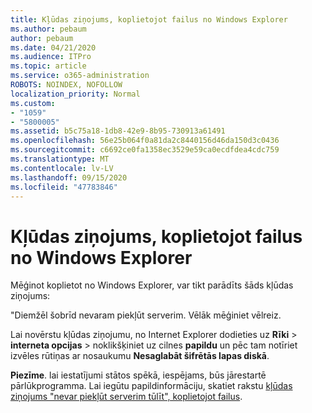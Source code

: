 ```yaml
---
title: Kļūdas ziņojums, koplietojot failus no Windows Explorer
ms.author: pebaum
author: pebaum
ms.date: 04/21/2020
ms.audience: ITPro
ms.topic: article
ms.service: o365-administration
ROBOTS: NOINDEX, NOFOLLOW
localization_priority: Normal
ms.custom:
- "1059"
- "5800005"
ms.assetid: b5c75a18-1db8-42e9-8b95-730913a61491
ms.openlocfilehash: 56e25b064f0a81da2c8440156d46da150d3c0436
ms.sourcegitcommit: c6692ce0fa1358ec3529e59ca0ecdfdea4cdc759
ms.translationtype: MT
ms.contentlocale: lv-LV
ms.lasthandoff: 09/15/2020
ms.locfileid: "47783846"
---
```

# <a name="error-message-when-sharing-files-from-windows-explorer"></a>Kļūdas ziņojums, koplietojot failus no Windows Explorer

Mēģinot koplietot no Windows Explorer, var tikt parādīts šāds kļūdas ziņojums:
  
"Diemžēl šobrīd nevaram piekļūt serverim. Vēlāk mēģiniet vēlreiz.
  
Lai novērstu kļūdas ziņojumu, no Internet Explorer dodieties uz **Rīki** \> **interneta opcijas** \> noklikšķiniet uz cilnes **papildu** un pēc tam notīriet izvēles rūtiņas ar nosaukumu **Nesaglabāt šifrētās lapas diskā**.
  
 **Piezīme**. lai iestatījumi stātos spēkā, iespējams, būs jārestartē pārlūkprogramma. Lai iegūtu papildinformāciju, skatiet rakstu [kļūdas ziņojums "nevar piekļūt serverim tūlīt", koplietojot failus](https://go.microsoft.com/fwlink/?linkid=2022914).
  